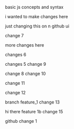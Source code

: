 basic js concepts and syntax

i wanted to make changes here

just changing this on n github ui

change 7

more changes here

changes 6

changes 5
change 9

change 8
change 10

change 11

change 12

branch feature_1 change 13

hi there
feature 1b change 15

github change 1
